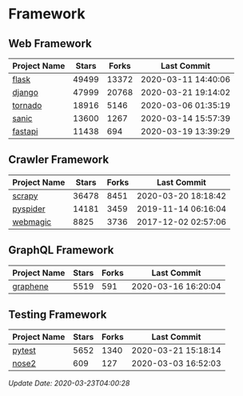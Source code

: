 # Framework

## Web Framework

| Project Name | Stars | Forks | Last Commit |
| ------------ | ----- | ----- | ----------- |
| [flask](https://github.com/pallets/flask) | 49499 | 13372 | 2020-03-11 14:40:06 |
| [django](https://github.com/django/django) | 47999 | 20768 | 2020-03-21 19:14:02 |
| [tornado](https://github.com/tornadoweb/tornado) | 18916 | 5146 | 2020-03-06 01:35:19 |
| [sanic](https://github.com/huge-success/sanic) | 13600 | 1267 | 2020-03-14 15:57:39 |
| [fastapi](https://github.com/tiangolo/fastapi) | 11438 | 694 | 2020-03-19 13:39:29 |

## Crawler Framework

| Project Name | Stars | Forks | Last Commit |
| ------------ | ----- | ----- | ----------- |
| [scrapy](https://github.com/scrapy/scrapy) | 36478 | 8451 | 2020-03-20 18:18:42 |
| [pyspider](https://github.com/binux/pyspider) | 14181 | 3459 | 2019-11-14 06:16:04 |
| [webmagic](https://github.com/code4craft/webmagic) | 8825 | 3736 | 2017-12-02 02:57:06 |

## GraphQL Framework

| Project Name | Stars | Forks | Last Commit |
| ------------ | ----- | ----- | ----------- |
| [graphene](https://github.com/graphql-python/graphene) | 5519 | 591 | 2020-03-16 16:20:04 |

## Testing Framework

| Project Name | Stars | Forks | Last Commit |
| ------------ | ----- | ----- | ----------- |
| [pytest](https://github.com/pytest-dev/pytest) | 5652 | 1340 | 2020-03-21 15:18:14 |
| [nose2](https://github.com/nose-devs/nose2) | 609 | 127 | 2020-03-03 16:52:03 |

*Update Date: 2020-03-23T04:00:28*